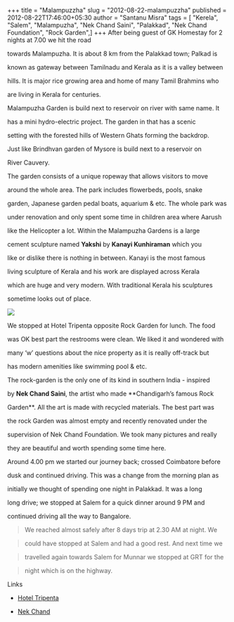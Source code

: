 +++
title = "Malampuzzha"
slug = "2012-08-22-malampuzzha"
published = 2012-08-22T17:46:00+05:30
author = "Santanu Misra"
tags = [ "Kerela", "Salem", "Malampuzha", "Nek Chand Saini", "Palakkad", "Nek Chand Foundation", "Rock Garden",]
+++
After being guest of GK Homestay for 2 nights at 7.00 we hit the road
towards Malampuzha. It is about 8 km from the Palakkad town; Palkad is
known as gateway between Tamilnadu and Kerala as it is a valley between
hills. It is major rice growing area and home of many Tamil Brahmins who
are living in Kerala for centuries.

  

Malampuzha Garden is build next to reservoir on river with same name. It
has a mini hydro-electric project. The garden in that has a scenic
setting with the forested hills of Western Ghats forming the backdrop.
Just like Brindhvan garden of Mysore is build next to a reservoir on
River Cauvery.

  

The garden consists of a unique ropeway that allows visitors to move
around the whole area. The park includes flowerbeds, pools, snake
garden, Japanese garden pedal boats, aquarium & etc. The whole park was
under renovation and only spent some time in children area where Aarush
like the Helicopter a lot. Within the Malampuzha Gardens is a large
cement sculpture named **Yakshi** by **Kanayi Kunhiraman** which you
like or dislike there is nothing in between. Kanayi is the most famous
living sculpture of Kerala and his work are displayed across Kerala
which are huge and very modern. With traditional Kerala his sculptures
sometime looks out of place.

  
  

[![](../images/thumbnails/2012-08-22-malampuzzha-malampuzzha.jpg)](../images/2012-08-22-malampuzzha-malampuzzha.jpg)

We stopped at Hotel Tripenta opposite Rock Garden for lunch. The food
was OK best part the restrooms were clean. We liked it and wondered with
many ‘w’ questions about the nice property as it is really off-track but
has modern amenities like swimming pool & etc.

  

The rock-garden is the only one of its kind in southern India - inspired
by **Nek Chand Saini**, the artist who made **Chandigarh’s famous Rock
Garden**. All the art is made with recycled materials. The best part was
the rock Garden was almost empty and recently renovated under the
supervision of Nek Chand Foundation. We took many pictures and really
they are beautiful and worth spending some time here.

  

Around 4.00 pm we started our journey back; crossed Coimbatore before
dusk and continued driving. This was a change from the morning plan as
initially we thought of spending one night in Palakkad. It was a long
long drive; we stopped at Salem for a quick dinner around 9 PM and
continued driving all the way to Bangalore.

  
  

>   
>
> We reached almost safely after 8 days trip at 2.30 AM at night. We
> could have stopped at Salem and had a good rest. And next time we
> travelled again towards Salem for Munnar we stopped at GRT for the
> night which is on the highway.
>
>   

  

Links

  
  

-   [Hotel Tripenta](http://www.tripenta.com/)
-   [Nek Chand](http://www.nekchand.com/)

